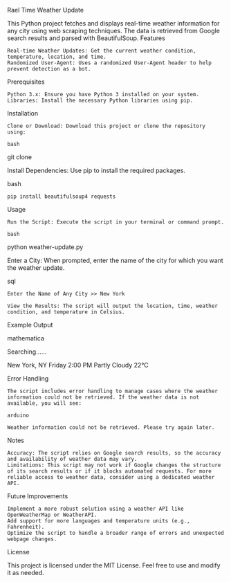 Rael Time Weather Update

This Python project fetches and displays real-time weather information for any city using web scraping techniques. The data is retrieved from Google search results and parsed with BeautifulSoup.
Features

    Real-time Weather Updates: Get the current weather condition, temperature, location, and time.
    Randomized User-Agent: Uses a randomized User-Agent header to help prevent detection as a bot.

Prerequisites

    Python 3.x: Ensure you have Python 3 installed on your system.
    Libraries: Install the necessary Python libraries using pip.

Installation

    Clone or Download: Download this project or clone the repository using:

    bash

git clone <repository-url>

Install Dependencies: Use pip to install the required packages.

bash

    pip install beautifulsoup4 requests

Usage

    Run the Script: Execute the script in your terminal or command prompt.

    bash

python weather-update.py

Enter a City: When prompted, enter the name of the city for which you want the weather update.

sql

    Enter the Name of Any City >> New York

    View the Results: The script will output the location, time, weather condition, and temperature in Celsius.

Example Output

mathematica

Searching......

New York, NY
Friday 2:00 PM
Partly Cloudy
22°C

Error Handling

    The script includes error handling to manage cases where the weather information could not be retrieved. If the weather data is not available, you will see:

    arduino

    Weather information could not be retrieved. Please try again later.

Notes

    Accuracy: The script relies on Google search results, so the accuracy and availability of weather data may vary.
    Limitations: This script may not work if Google changes the structure of its search results or if it blocks automated requests. For more reliable access to weather data, consider using a dedicated weather API.

Future Improvements

    Implement a more robust solution using a weather API like OpenWeatherMap or WeatherAPI.
    Add support for more languages and temperature units (e.g., Fahrenheit).
    Optimize the script to handle a broader range of errors and unexpected webpage changes.

License

This project is licensed under the MIT License. Feel free to use and modify it as needed.
